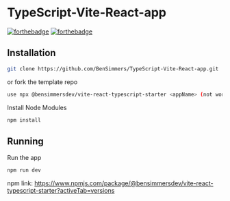# TypeScript-Vite-React-app

[![forthebadge](https://forthebadge.com/images/badges/made-with-typescript.svg)](https://forthebadge.com)
[![forthebadge](https://forthebadge.com/images/badges/it-works-why.svg)](https://forthebadge.com)

## Installation

```bash
git clone https://github.com/BenSimmers/TypeScript-Vite-React-app.git
```
or fork the template repo

``` bash
use npx @bensimmersdev/vite-react-typescript-starter <appName> (not working)
```
Install Node Modules





```bash
npm install
```

## Running
Run the app

```bash
npm run dev
```

npm link: https://www.npmjs.com/package/@bensimmersdev/vite-react-typescript-starter?activeTab=versions


